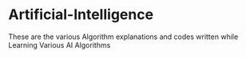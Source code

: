 # Artificial-Intelligence
These are the various Algorithm explanations and codes written while Learning Various AI Algorithms
